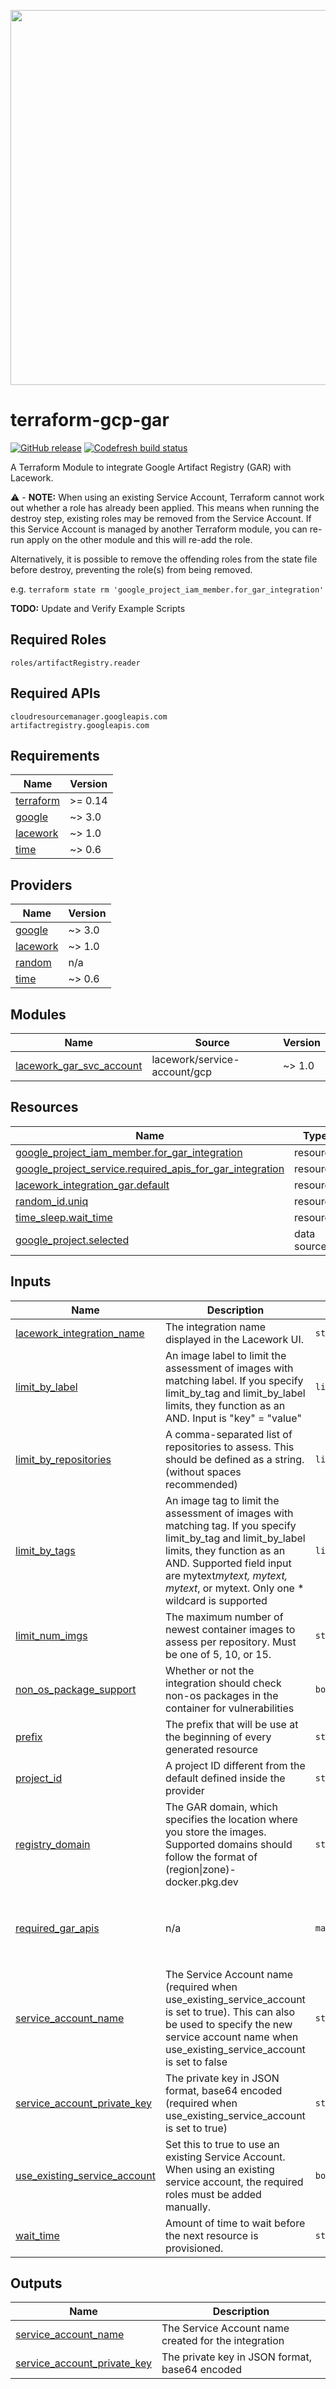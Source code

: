 <a href="https://lacework.com"><img src="https://techally-content.s3-us-west-1.amazonaws.com/public-content/lacework_logo_full.png" width="600"></a>

# terraform-gcp-gar

[![GitHub release](https://img.shields.io/github/release/lacework/terraform-gcp-gar.svg)](https://github.com/lacework/terraform-gcp-gar/releases/)
[![Codefresh build status]( https://g.codefresh.io/api/badges/pipeline/lacework/terraform-modules%2Ftest-compatibility?type=cf-1&key=eyJhbGciOiJIUzI1NiJ9.NWVmNTAxOGU4Y2FjOGQzYTkxYjg3ZDEx.RJ3DEzWmBXrJX7m38iExJ_ntGv4_Ip8VTa-an8gBwBo)]( https://g.codefresh.io/pipelines/edit/new/builds?id=607e25e6728f5a6fba30431b&pipeline=test-compatibility&projects=terraform-modules&projectId=607db54b728f5a5f8930405d)

A Terraform Module to integrate Google Artifact Registry (GAR) with Lacework.

:warning: - **NOTE:** When using an existing Service Account, Terraform cannot work out whether a role has already been applied.
This means when running the destroy step, existing roles may be removed from the Service Account. If this Service Account
is managed by another Terraform module, you can re-run apply on the other module and this will re-add the role.

Alternatively, it is possible to remove the offending roles from the state file before destroy, preventing the role(s)
from being removed.

e.g. `terraform state rm 'google_project_iam_member.for_gar_integration'`

**TODO:**  Update and Verify Example Scripts

## Required Roles

```
roles/artifactRegistry.reader
```

## Required APIs

```
cloudresourcemanager.googleapis.com
artifactregistry.googleapis.com
```

## Requirements

| Name | Version |
|------|---------|
| <a name="requirement_terraform"></a> [terraform](#requirement\_terraform) | >= 0.14 |
| <a name="requirement_google"></a> [google](#requirement\_google) | ~> 3.0 |
| <a name="requirement_lacework"></a> [lacework](#requirement\_lacework) | ~> 1.0 |
| <a name="requirement_time"></a> [time](#requirement\_time) | ~> 0.6 |

## Providers

| Name | Version |
|------|---------|
| <a name="provider_google"></a> [google](#provider\_google) | ~> 3.0 |
| <a name="provider_lacework"></a> [lacework](#provider\_lacework) | ~> 1.0 |
| <a name="provider_random"></a> [random](#provider\_random) | n/a |
| <a name="provider_time"></a> [time](#provider\_time) | ~> 0.6 |

## Modules

| Name | Source | Version |
|------|--------|---------|
| <a name="module_lacework_gar_svc_account"></a> [lacework\_gar\_svc\_account](#module\_lacework\_gar\_svc\_account) | lacework/service-account/gcp | ~> 1.0 |

## Resources

| Name | Type |
|------|------|
| [google_project_iam_member.for_gar_integration](https://registry.terraform.io/providers/hashicorp/google/latest/docs/resources/project_iam_member) | resource |
| [google_project_service.required_apis_for_gar_integration](https://registry.terraform.io/providers/hashicorp/google/latest/docs/resources/project_service) | resource |
| [lacework_integration_gar.default](https://registry.terraform.io/providers/lacework/lacework/latest/docs/resources/integration_gar) | resource |
| [random_id.uniq](https://registry.terraform.io/providers/hashicorp/random/latest/docs/resources/id) | resource |
| [time_sleep.wait_time](https://registry.terraform.io/providers/hashicorp/time/latest/docs/resources/sleep) | resource |
| [google_project.selected](https://registry.terraform.io/providers/hashicorp/google/latest/docs/data-sources/project) | data source |

## Inputs

| Name | Description | Type | Default | Required |
|------|-------------|------|---------|:--------:|
| <a name="input_lacework_integration_name"></a> [lacework\_integration\_name](#input\_lacework\_integration\_name) | The integration name displayed in the Lacework UI. | `string` | `"TF GAR"` | no |
| <a name="input_limit_by_label"></a> [limit\_by\_label](#input\_limit\_by\_label) | An image label to limit the assessment of images with matching label. If you specify limit\_by\_tag and limit\_by\_label limits, they function as an AND.  Input is "key" = "value" | `list(any)` | <pre>[<br>  {<br>    "": ""<br>  }<br>]</pre> | no |
| <a name="input_limit_by_repositories"></a> [limit\_by\_repositories](#input\_limit\_by\_repositories) | A comma-separated list of repositories to assess. This should be defined as a string. (without spaces recommended) | `list(any)` | `[]` | no |
| <a name="input_limit_by_tags"></a> [limit\_by\_tags](#input\_limit\_by\_tags) | An image tag to limit the assessment of images with matching tag. If you specify limit\_by\_tag and limit\_by\_label limits, they function as an AND. Supported field input are mytext*mytext, mytext, mytext*, or mytext. Only one * wildcard is supported | `list(any)` | `[]` | no |
| <a name="input_limit_num_imgs"></a> [limit\_num\_imgs](#input\_limit\_num\_imgs) | The maximum number of newest container images to assess per repository. Must be one of 5, 10, or 15. | `string` | `"5"` | no |
| <a name="input_non_os_package_support"></a> [non\_os\_package\_support](#input\_non\_os\_package\_support) | Whether or not the integration should check non-os packages in the container for vulnerabilities | `bool` | `true` | no |
| <a name="input_prefix"></a> [prefix](#input\_prefix) | The prefix that will be use at the beginning of every generated resource | `string` | `"lw-gar"` | no |
| <a name="input_project_id"></a> [project\_id](#input\_project\_id) | A project ID different from the default defined inside the provider | `string` | `""` | no |
| <a name="input_registry_domain"></a> [registry\_domain](#input\_registry\_domain) | The GAR domain, which specifies the location where you store the images. Supported domains should follow the format of (region\|zone)-docker.pkg.dev | `string` | `"us-docker.pkg.dev"` | no |
| <a name="input_required_gar_apis"></a> [required\_gar\_apis](#input\_required\_gar\_apis) | n/a | `map(any)` | <pre>{<br>  "artifactregistry": "artifactregistry.googleapis.com",<br>  "resourcemanager": "cloudresourcemanager.googleapis.com"<br>}</pre> | no |
| <a name="input_service_account_name"></a> [service\_account\_name](#input\_service\_account\_name) | The Service Account name (required when use\_existing\_service\_account is set to true). This can also be used to specify the new service account name when use\_existing\_service\_account is set to false | `string` | `""` | no |
| <a name="input_service_account_private_key"></a> [service\_account\_private\_key](#input\_service\_account\_private\_key) | The private key in JSON format, base64 encoded (required when use\_existing\_service\_account is set to true) | `string` | `""` | no |
| <a name="input_use_existing_service_account"></a> [use\_existing\_service\_account](#input\_use\_existing\_service\_account) | Set this to true to use an existing Service Account. When using an existing service account, the required roles must be added manually. | `bool` | `false` | no |
| <a name="input_wait_time"></a> [wait\_time](#input\_wait\_time) | Amount of time to wait before the next resource is provisioned. | `string` | `"10s"` | no |

## Outputs

| Name | Description |
|------|-------------|
| <a name="output_service_account_name"></a> [service\_account\_name](#output\_service\_account\_name) | The Service Account name created for the integration |
| <a name="output_service_account_private_key"></a> [service\_account\_private\_key](#output\_service\_account\_private\_key) | The private key in JSON format, base64 encoded |
